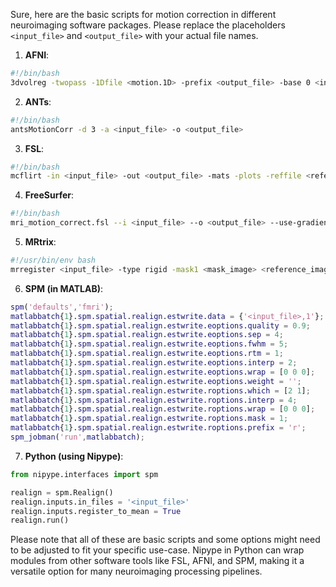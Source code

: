 Sure, here are the basic scripts for motion correction in different neuroimaging software packages. Please replace the placeholders `<input_file>` and `<output_file>` with your actual file names. 

1. **AFNI**:

```bash
#!/bin/bash
3dvolreg -twopass -1Dfile <motion.1D> -prefix <output_file> -base 0 <input_file>
```

2. **ANTs**:

```bash
#!/bin/bash
antsMotionCorr -d 3 -a <input_file> -o <output_file>
```

3. **FSL**:

```bash
#!/bin/bash
mcflirt -in <input_file> -out <output_file> -mats -plots -reffile <reference_vol> -rmsrel -rmsabs
```

4. **FreeSurfer**:

```bash
#!/bin/bash
mri_motion_correct.fsl --i <input_file> --o <output_file> --use-gradient --meanvol
```

5. **MRtrix**:

```bash
#!/usr/bin/env bash
mrregister <input_file> -type rigid -mask1 <mask_image> <reference_image> <output_file>
```

6. **SPM (in MATLAB)**:

```matlab
spm('defaults','fmri');
matlabbatch{1}.spm.spatial.realign.estwrite.data = {'<input_file>,1'};
matlabbatch{1}.spm.spatial.realign.estwrite.eoptions.quality = 0.9;
matlabbatch{1}.spm.spatial.realign.estwrite.eoptions.sep = 4;
matlabbatch{1}.spm.spatial.realign.estwrite.eoptions.fwhm = 5;
matlabbatch{1}.spm.spatial.realign.estwrite.eoptions.rtm = 1;
matlabbatch{1}.spm.spatial.realign.estwrite.eoptions.interp = 2;
matlabbatch{1}.spm.spatial.realign.estwrite.eoptions.wrap = [0 0 0];
matlabbatch{1}.spm.spatial.realign.estwrite.eoptions.weight = '';
matlabbatch{1}.spm.spatial.realign.estwrite.roptions.which = [2 1];
matlabbatch{1}.spm.spatial.realign.estwrite.roptions.interp = 4;
matlabbatch{1}.spm.spatial.realign.estwrite.roptions.wrap = [0 0 0];
matlabbatch{1}.spm.spatial.realign.estwrite.roptions.mask = 1;
matlabbatch{1}.spm.spatial.realign.estwrite.roptions.prefix = 'r';
spm_jobman('run',matlabbatch);
```

7. **Python (using Nipype)**:

```python
from nipype.interfaces import spm

realign = spm.Realign()
realign.inputs.in_files = '<input_file>'
realign.inputs.register_to_mean = True
realign.run() 
```

Please note that all of these are basic scripts and some options might need to be adjusted to fit your specific use-case. Nipype in Python can wrap modules from other software tools like FSL, AFNI, and SPM, making it a versatile option for many neuroimaging processing pipelines.